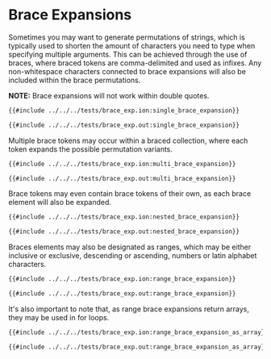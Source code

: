 # Brace Expansions

Sometimes you may want to generate permutations of strings, which is typically used to shorten
the amount of characters you need to type when specifying multiple arguments. This can be achieved
through the use of braces, where braced tokens are comma-delimited and used as infixes. Any
non-whitespace characters connected to brace expansions will also be included within the brace
permutations.

**NOTE:** Brace expansions will not work within double quotes.
```sh
{{#include ../../../tests/brace_exp.ion:single_brace_expansion}}
```
```txt
{{#include ../../../tests/brace_exp.out:single_brace_expansion}}
```

Multiple brace tokens may occur within a braced collection, where each token expands the
possible permutation variants.
```sh
{{#include ../../../tests/brace_exp.ion:multi_brace_expansion}}
```
```txt
{{#include ../../../tests/brace_exp.out:multi_brace_expansion}}
```
Brace tokens may even contain brace tokens of their own, as each brace element will also be
expanded.
```sh
{{#include ../../../tests/brace_exp.ion:nested_brace_expansion}}
```
```txt
{{#include ../../../tests/brace_exp.out:nested_brace_expansion}}
```
Braces elements may also be designated as ranges, which may be either inclusive or exclusive,
descending or ascending, numbers or latin alphabet characters.
```sh
{{#include ../../../tests/brace_exp.ion:range_brace_expansion}}
```
```txt
{{#include ../../../tests/brace_exp.out:range_brace_expansion}}
```
It's also important to note that, as range brace expansions return arrays, they may be used in for loops.
```sh
{{#include ../../../tests/brace_exp.ion:range_brace_expansion_as_array}}
```
```txt
{{#include ../../../tests/brace_exp.out:range_brace_expansion_as_array}}
```
